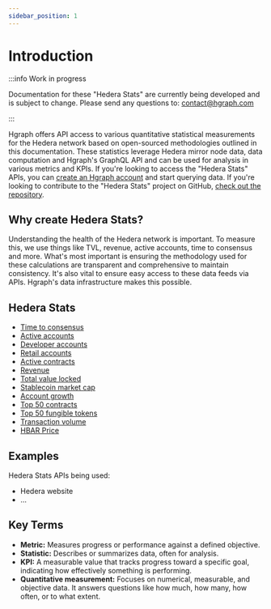 ```yaml
---
sidebar_position: 1
---
```


# Introduction

:::info Work in progress

Documentation for these "Hedera Stats" are currently being developed and is subject to change. Please send any questions to: contact@hgraph.com

:::

Hgraph offers API access to various quantitative statistical measurements for the Hedera network based on open-sourced methodologies outlined in this documentation. These statistics leverage Hedera mirror node data, data computation and Hgraph's GraphQL API and can be used for analysis in various metrics and KPIs. If you're looking to access the "Hedera Stats" APIs, you can [create an Hgraph account](https://dashboard.hgraph.com) and start querying data. If you're looking to contribute to the "Hedera Stats" project on GitHub, [check out the repository](/).

## Why create Hedera Stats?

Understanding the health of the Hedera network is important. To measure this, we use things like TVL, revenue, active accounts, time to consensus and more. What's most important is ensuring the methodology used for these calculations are transparent and comprehensive to maintain consistency. It's also vital to ensure easy access to these data feeds via APIs. Hgraph's data infrastructure makes this possible.

## Hedera Stats

- [Time to consensus](time-to-consensus)
- [Active accounts](active-accounts)
- [Developer accounts](developer-accounts)
- [Retail accounts](retail-accounts)
- [Active contracts](active-contracts)
- [Revenue](revenue)
- [Total value locked](tvl)
- [Stablecoin market cap](stablecoin-market-cap)
- [Account growth](account-growth)
- [Top 50 contracts](top-50-contracts)
- [Top 50 fungible tokens](top-50-fingible-tokens)
- [Transaction volume](transaction-volume)
- [HBAR Price](hbar-price)

## Examples

Hedera Stats APIs being used:

- Hedera website
- ...

## Key Terms

- **Metric:** Measures progress or performance against a defined objective.
- **Statistic:** Describes or summarizes data, often for analysis.
- **KPI:** A measurable value that tracks progress toward a specific goal, indicating how effectively something is performing.
- **Quantitative measurement:** Focuses on numerical, measurable, and objective data. It answers questions like how much, how many, how often, or to what extent.